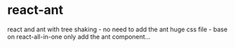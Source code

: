 # react-ant
react and ant with tree shaking - no need to add the ant huge css file - base on react-all-in-one
only add the ant component...